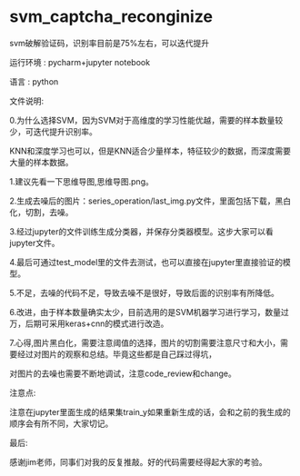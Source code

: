 # svm_captcha_reconginize

svm破解验证码，识别率目前是75%左右，可以迭代提升

运行环境 : pycharm+jupyter notebook

语言 : python


文件说明:

0.为什么选择SVM，因为SVM对于高维度的学习性能优越，需要的样本数量较少，可迭代提升识别率。

KNN和深度学习也可以，但是KNN适合少量样本，特征较少的数据，而深度需要大量的样本数据。

1.建议先看一下思维导图,思维导图.png。

2.生成去噪后的图片：series_operation/last_img.py文件，里面包括下载，黑白化，切割，去噪。

3.经过jupyter的文件训练生成分类器，并保存分类器模型。这步大家可以看jupyter文件。

4.最后可通过test_model里的文件去测试，也可以直接在jupyter里直接验证的模型。

5.不足，去噪的代码不足，导致去噪不是很好，导致后面的识别率有所降低。

6.改进，由于样本数量确实太少，目前选用的是SVM机器学习进行学习，数量过万，后期可采用keras+cnn的模式进行改造。

7.心得,图片黑白化，需要注意阈值的选择，图片的切割需要注意尺寸和大小，需要经过对图片的观察和总结。毕竟这些都是自己踩过得坑，

对图片的去噪也需要不断地调试，注意code_review和change。

注意点:

注意在jupyter里面生成的结果集train_y如果重新生成的话，会和之前的我生成的顺序会有所不同，大家切记。

最后:

感谢jim老师，同事们对我的反复推敲。好的代码需要经得起大家的考验。




